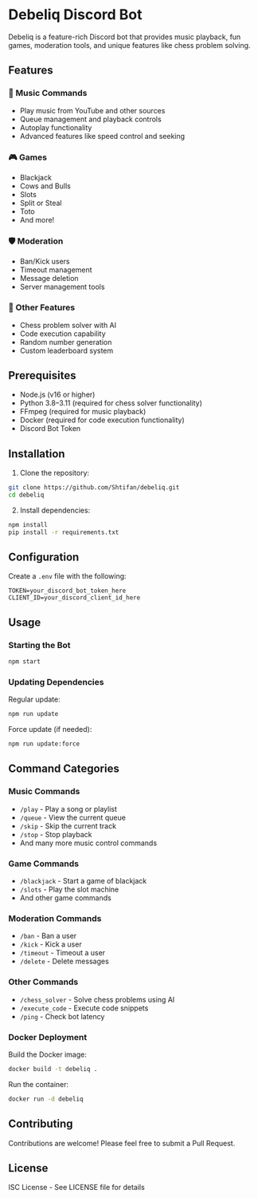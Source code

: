 # Debeliq Discord Bot

Debeliq is a feature-rich Discord bot that provides music playback, fun games, moderation tools, and unique features like chess problem solving.

## Features

### 🎵 Music Commands

-   Play music from YouTube and other sources
-   Queue management and playback controls
-   Autoplay functionality
-   Advanced features like speed control and seeking

### 🎮 Games

-   Blackjack
-   Cows and Bulls
-   Slots
-   Split or Steal
-   Toto
-   And more!

### 🛡️ Moderation

-   Ban/Kick users
-   Timeout management
-   Message deletion
-   Server management tools

### 🔧 Other Features

-   Chess problem solver with AI
-   Code execution capability
-   Random number generation
-   Custom leaderboard system

## Prerequisites

-   Node.js (v16 or higher)
-   Python 3.8–3.11 (required for chess solver functionality)
-   FFmpeg (required for music playback)
-   Docker (required for code execution functionality)
-   Discord Bot Token

## Installation

1. Clone the repository:

```bash
git clone https://github.com/Shtifan/debeliq.git
cd debeliq
```

2. Install dependencies:

```bash
npm install
pip install -r requirements.txt
```

## Configuration

Create a `.env` file with the following:

```properties
TOKEN=your_discord_bot_token_here
CLIENT_ID=your_discord_client_id_here
```

## Usage

### Starting the Bot

```bash
npm start
```

### Updating Dependencies

Regular update:

```bash
npm run update
```

Force update (if needed):

```bash
npm run update:force
```

## Command Categories

### Music Commands

-   `/play` - Play a song or playlist
-   `/queue` - View the current queue
-   `/skip` - Skip the current track
-   `/stop` - Stop playback
-   And many more music control commands

### Game Commands

-   `/blackjack` - Start a game of blackjack
-   `/slots` - Play the slot machine
-   And other game commands

### Moderation Commands

-   `/ban` - Ban a user
-   `/kick` - Kick a user
-   `/timeout` - Timeout a user
-   `/delete` - Delete messages

### Other Commands

-   `/chess_solver` - Solve chess problems using AI
-   `/execute_code` - Execute code snippets
-   `/ping` - Check bot latency

### Docker Deployment

Build the Docker image:

```bash
docker build -t debeliq .
```

Run the container:

```bash
docker run -d debeliq
```

## Contributing

Contributions are welcome! Please feel free to submit a Pull Request.

## License

ISC License - See LICENSE file for details
